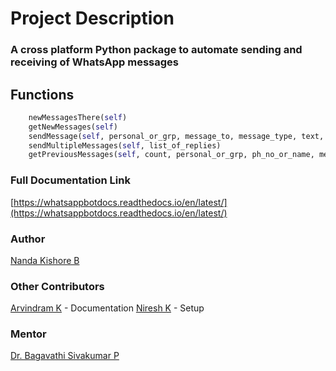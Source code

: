 # Project Description
### A cross platform Python package to automate sending and receiving of WhatsApp messages

## Functions
```python
    newMessagesThere(self)
    getNewMessages(self)
    sendMessage(self, personal_or_grp, message_to, message_type, text, image_location)
    sendMultipleMessages(self, list_of_replies)
    getPreviousMessages(self, count, personal_or_grp, ph_no_or_name, message_type, start_date_time, end_date_time)
```
### Full Documentation Link 
[https://whatsappbotdocs.readthedocs.io/en/latest/](https://whatsappbotdocs.readthedocs.io/en/latest/)

### Author
[Nanda Kishore B](https://github.com/nandakishfast)

### Other Contributors
[Arvindram K](https://github.com/ArvindR07) - Documentation
[Niresh K](https://github.com/21-niresh-21) - Setup

### Mentor
[Dr. Bagavathi Sivakumar P](https://scholar.google.co.in/citations?user=vrMN16EAAAAJ&hl=en)
